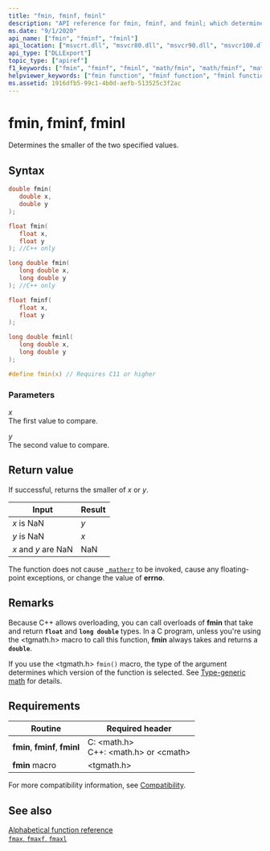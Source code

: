 ```yaml
---
title: "fmin, fminf, fminl"
description: "API reference for fmin, fminf, and fminl; which determines the smaller of two values."
ms.date: "9/1/2020"
api_name: ["fmin", "fminf", "fminl"]
api_location: ["msvcrt.dll", "msvcr80.dll", "msvcr90.dll", "msvcr100.dll", "msvcr100_clr0400.dll", "msvcr110.dll", "msvcr110_clr0400.dll", "msvcr120.dll", "msvcr120_clr0400.dll", "ucrtbase.dll", "api-ms-win-crt-math-l1-1-0.dll"]
api_type: ["DLLExport"]
topic_type: ["apiref"]
f1_keywords: ["fmin", "fminf", "fminl", "math/fmin", "math/fminf", "math/fminl"]
helpviewer_keywords: ["fmin function", "fminf function", "fminl function"]
ms.assetid: 1916dfb5-99c1-4b0d-aefb-513525c3f2ac
---
```

# fmin, fminf, fminl

Determines the smaller of the two specified values.

## Syntax

```C
double fmin(
   double x,
   double y
);

float fmin(
   float x,
   float y
); //C++ only

long double fmin(
   long double x,
   long double y
); //C++ only

float fminf(
   float x,
   float y
);

long double fminl(
   long double x,
   long double y
);

#define fmin(x) // Requires C11 or higher
```

### Parameters

*x*\
The first value to compare.

*y*\
The second value to compare.

## Return value

If successful, returns the smaller of *x* or *y*.

|Input|Result|
|-----------|------------|
|*x* is NaN|*y*|
|*y* is NaN|*x*|
|*x* and *y* are NaN|NaN|

The function does not cause [`_matherr`](matherr.md) to be invoked, cause any floating-point exceptions, or change the value of **errno**.

## Remarks

Because C++ allows overloading, you can call overloads of **fmin** that take and return **`float`** and **`long double`** types. In a C program, unless you're using the \<tgmath.h> macro to call this function, **fmin** always takes and returns a **`double`**.

If you use the \<tgmath.h> `fmin()` macro, the type of the argument determines which version of the function is selected. See [Type-generic math](../tgmath.md) for details.

## Requirements

|Routine|Required header|
|-------------|---------------------|
|**fmin**, **fminf**, **fminl**|C: \<math.h><br />C++: \<math.h> or \<cmath>|
|**fmin** macro | \<tgmath.h> |

For more compatibility information, see [Compatibility](../compatibility.md).

## See also

[Alphabetical function reference](crt-alphabetical-function-reference.md)\
[`fmax`, `fmaxf`, `fmaxl`](fmax-fmaxf-fmaxl.md)

